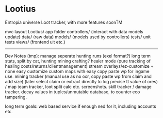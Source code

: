 # Lootius
 Entropia universe Loot tracker, with more features soonTM


mvc layout
Lootius/ app folder
	controllers/ (interact with data models update)
	data/ (raw data)
	models/ (models used by controllers)
	tests/ unit tests
	views/ (frontend uit etc.)

---
Dev Notes (tmp):
manage seperate hunting runs (exel format?)
long term stats, split by cat, hunting mining  crafting?
healer mode (pure tracking of healing costs/returns/clientmanagement)
stream overlays/ez-customize + none easy customize
custom maps with easy copy paste wp for ingame use.
mining tracker (manual use as no ocr, copy paste wp from claim and add size) (later select claim or extract directly to log precise tt value of ores) / map
team tracker, loot split calc etc. screenshots.
skill tracker / damage tracker. 
decay values in tuples/unmutable database, to counter eco tampering.

long term goals:
web based service if enough ned for it, including accounts etc.
